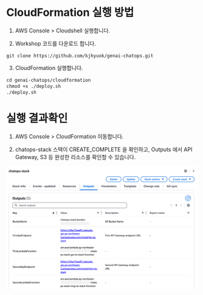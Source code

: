 # CloudFormation 실행 방법

1. AWS Console > Cloudshell 실행합니다.

2. Workshop 코드를 다운로드 합니다.
```
git clone https://github.com/kjhyuok/genai-chatops.git
```

3. CloudFormation 실행합니다.
```
cd genai-chatops/cloudformation
chmod +x ./deploy.sh
./deploy.sh
```


# 실행 결과확인
1. AWS Console > CloudFormation 이동합니다.

2. chatops-stack 스택이 CREATE_COMPLETE 을 확인하고, Outputs 에서 API Gateway, S3 등 완성한 리소스를 확인할 수 있습니다.

![결과화면](./cloudformation_output.png)